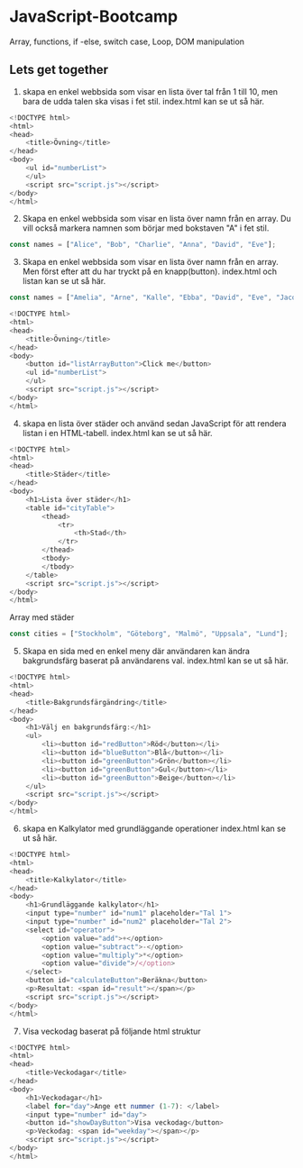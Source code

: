 # JavaScript-Bootcamp
Array, functions, if -else, switch case, Loop, DOM manipulation

## Lets get together

1. skapa en enkel webbsida som visar en lista över tal från 1 till 10, men bara de udda talen ska visas i fet stil. index.html kan se ut så här.  
```javascript
<!DOCTYPE html>
<html>
<head>
    <title>Övning</title>
</head>
<body>
    <ul id="numberList">
    </ul>
    <script src="script.js"></script>
</body>
</html>
``` 

2. Skapa en enkel webbsida som visar en lista över namn från en array. Du vill också markera namnen som börjar med bokstaven "A" i fet stil. 

```javascript
const names = ["Alice", "Bob", "Charlie", "Anna", "David", "Eve"];
```

3. Skapa en enkel webbsida som visar en lista över namn från en array.
Men först efter att du har tryckt på en knapp(button). index.html och listan kan se ut så här.

```javascript
const names = ["Amelia", "Arne", "Kalle", "Ebba", "David", "Eve", "Jacob"];
```
```javascript
<!DOCTYPE html>
<html>
<head>
    <title>Övning</title>
</head>
<body>
    <button id="listArrayButton">Click me</button>
    <ul id="numberList">
    </ul>
    <script src="script.js"></script>
</body>
</html>
``` 



4. skapa en lista över städer och använd sedan JavaScript för att rendera listan i en HTML-tabell. index.html kan se ut så här.

```javascript
<!DOCTYPE html>
<html>
<head>
    <title>Städer</title>
</head>
<body>
    <h1>Lista över städer</h1>
    <table id="cityTable">
        <thead>
            <tr>
                <th>Stad</th>
            </tr>
        </thead>
        <tbody>
        </tbody>
    </table>
    <script src="script.js"></script>
</body>
</html>
``` 
Array med städer

```javascript
const cities = ["Stockholm", "Göteborg", "Malmö", "Uppsala", "Lund"];
```
5. Skapa en sida med en enkel meny där användaren kan ändra bakgrundsfärg
baserat på användarens val. index.html kan se ut så här.

```javascript
<!DOCTYPE html>
<html>
<head>
    <title>Bakgrundsfärgändring</title>
</head>
<body>
    <h1>Välj en bakgrundsfärg:</h1>
    <ul>
        <li><button id="redButton">Röd</button></li>
        <li><button id="blueButton">Blå</button></li>
        <li><button id="greenButton">Grön</button></li>
        <li><button id="greenButton">Gul</button></li>
        <li><button id="greenButton">Beige</button></li>
    </ul>
    <script src="script.js"></script>
</body>
</html>
``` 

6. skapa en Kalkylator med grundläggande operationer
   index.html kan se ut så här.

```javascript
<!DOCTYPE html>
<html>
<head>
    <title>Kalkylator</title>
</head>
<body>
    <h1>Grundläggande kalkylator</h1>
    <input type="number" id="num1" placeholder="Tal 1">
    <input type="number" id="num2" placeholder="Tal 2">
    <select id="operator">
        <option value="add">+</option>
        <option value="subtract">-</option>
        <option value="multiply">*</option>
        <option value="divide">/</option>
    </select>
    <button id="calculateButton">Beräkna</button>
    <p>Resultat: <span id="result"></span></p>
    <script src="script.js"></script>
</body>
</html>

``` 

7. Visa veckodag baserat på följande html struktur

```javascript
<!DOCTYPE html>
<html>
<head>
    <title>Veckodagar</title>
</head>
<body>
    <h1>Veckodagar</h1>
    <label for="day">Ange ett nummer (1-7): </label>
    <input type="number" id="day">
    <button id="showDayButton">Visa veckodag</button>
    <p>Veckodag: <span id="weekday"></span></p>
    <script src="script.js"></script>
</body>
</html>

``` 
